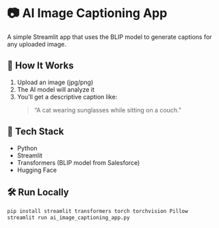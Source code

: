 # 📷 AI Image Captioning App

A simple Streamlit app that uses the BLIP model to generate captions for any uploaded image.

## 🚀 How It Works
1. Upload an image (jpg/png)
2. The AI model will analyze it
3. You’ll get a descriptive caption like:  
   > “A cat wearing sunglasses while sitting on a couch.”

## 🧠 Tech Stack
- Python
- Streamlit
- Transformers (BLIP model from Salesforce)
- Hugging Face

## 🛠️ Run Locally

```bash
pip install streamlit transformers torch torchvision Pillow
streamlit run ai_image_captioning_app.py

